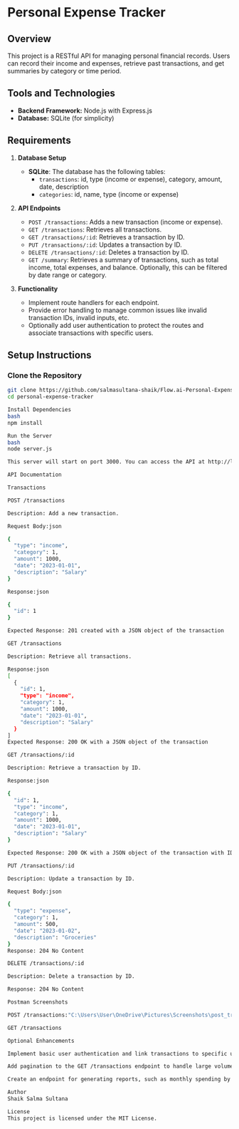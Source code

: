 # Personal Expense Tracker

## Overview
This project is a RESTful API for managing personal financial records. Users can record their income and expenses, retrieve past transactions, and get summaries by category or time period.

## Tools and Technologies
- **Backend Framework:** Node.js with Express.js
- **Database:** SQLite (for simplicity)

## Requirements
1. **Database Setup**
    - **SQLite**: The database has the following tables:
        - `transactions`: id, type (income or expense), category, amount, date, description
        - `categories`: id, name, type (income or expense)
   
2. **API Endpoints**
    - `POST /transactions`: Adds a new transaction (income or expense).
    - `GET /transactions`: Retrieves all transactions.
    - `GET /transactions/:id`: Retrieves a transaction by ID.
    - `PUT /transactions/:id`: Updates a transaction by ID.
    - `DELETE /transactions/:id`: Deletes a transaction by ID.
    - `GET /summary`: Retrieves a summary of transactions, such as total income, total expenses, and balance. Optionally, this can be filtered by date range or category.

3. **Functionality**
    - Implement route handlers for each endpoint.
    - Provide error handling to manage common issues like invalid transaction IDs, invalid inputs, etc.
    - Optionally add user authentication to protect the routes and associate transactions with specific users.

## Setup Instructions

### Clone the Repository
```bash
git clone https://github.com/salmasultana-shaik/Flow.ai-Personal-Expense-Tracker-Assignment.git
cd personal-expense-tracker

Install Dependencies
bash
npm install

Run the Server
bash
node server.js

This server will start on port 3000. You can access the API at http://localhost:3000.

API Documentation

Transactions

POST /transactions

Description: Add a new transaction.

Request Body:json

{
  "type": "income",
  "category": 1,
  "amount": 1000,
  "date": "2023-01-01",
  "description": "Salary"
}

Response:json

{
  "id": 1
}

Expected Response: 201 created with a JSON object of the transaction

GET /transactions

Description: Retrieve all transactions.

Response:json
[
  {
    "id": 1,
    "type": "income",
    "category": 1,
    "amount": 1000,
    "date": "2023-01-01",
    "description": "Salary"
  }
]
Expected Response: 200 OK with a JSON object of the transaction

GET /transactions/:id

Description: Retrieve a transaction by ID.

Response:json

{
  "id": 1,
  "type": "income",
  "category": 1,
  "amount": 1000,
  "date": "2023-01-01",
  "description": "Salary"
}

Expected Response: 200 OK with a JSON object of the transaction with ID 1.

PUT /transactions/:id

Description: Update a transaction by ID.

Request Body:json

{
  "type": "expense",
  "category": 1,
  "amount": 500,
  "date": "2023-01-02",
  "description": "Groceries"
}
Response: 204 No Content

DELETE /transactions/:id

Description: Delete a transaction by ID.

Response: 204 No Content

Postman Screenshots

POST /transactions:"C:\Users\User\OneDrive\Pictures\Screenshots\post_transaction.png"

GET /transactions

Optional Enhancements

Implement basic user authentication and link transactions to specific users.

Add pagination to the GET /transactions endpoint to handle large volumes of data.

Create an endpoint for generating reports, such as monthly spending by category.

Author
Shaik Salma Sultana

License
This project is licensed under the MIT License.
